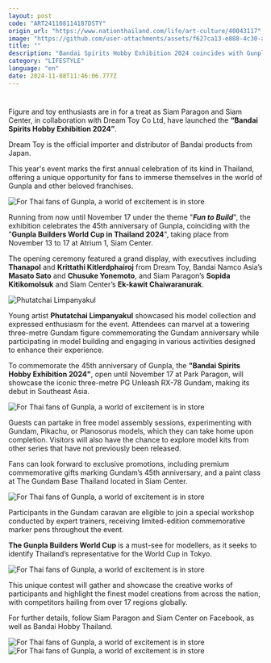 ```yaml
---
layout: post
code: "ART241108114187DSTY"
origin_url: "https://www.nationthailand.com/life/art-culture/40043117"
image: "https://github.com/user-attachments/assets/f627ca13-e888-4c30-a5d7-db6a1aa7f289"
title: ""
description: "Bandai Spirits Hobby Exhibition 2024 coincides with Gunpla Builders World Cup in Bangkok"
category: "LIFESTYLE"
language: "en"
date: 2024-11-08T11:46:06.777Z
---
```


# 









Figure and toy enthusiasts are in for a treat as Siam Paragon and Siam Center, in collaboration with Dream Toy Co Ltd, have launched the **“Bandai Spirits Hobby Exhibition 2024”**.

Dream Toy is the official importer and distributor of Bandai products from Japan.

This year's event marks the first annual celebration of its kind in Thailand, offering a unique opportunity for fans to immerse themselves in the world of Gunpla and other beloved franchises.

  ![For Thai fans of Gunpla, a world of excitement is in store](https://github.com/user-attachments/assets/a0015be8-b9d1-4686-98eb-7e1ef4877951)

Running from now until November 17 under the theme "_**Fun to Build**_", the exhibition celebrates the 45th anniversary of Gunpla, coinciding with the "**Gunpla Builders World Cup in Thailand 2024**", taking place from November 13 to 17 at Atrium 1, Siam Center.

The opening ceremony featured a grand display, with executives including **Thanapol** and **Krittathi Kitlerdphairoj** from Dream Toy, Bandai Namco Asia’s **Masato Sato** and **Chusuke Yonemoto**, and Siam Paragon’s **Sopida Kitikomolsuk** and Siam Center’s **Ek-kawit Chaiwaranurak**.

  ![Phutatchai Limpanyakul](https://media.nationthailand.com/uploads/images/contents/w1024/2024/11/os5FMDqfgE0nDllQtwRy.webp?x-image-process=style/lg-webp)

Young artist **Phutatchai Limpanyakul** showcased his model collection and expressed enthusiasm for the event. Attendees can marvel at a towering three-metre Gundam figure commemorating the Gundam anniversary while participating in model building and engaging in various activities designed to enhance their experience.



To commemorate the 45th anniversary of Gunpla, the **"Bandai Spirits Hobby Exhibition 2024"**, open until November 17 at Park Paragon, will showcase the iconic three-metre PG Unleash RX-78 Gundam, making its debut in Southeast Asia.

  ![For Thai fans of Gunpla, a world of excitement is in store](https://github.com/user-attachments/assets/185fb820-80be-4e44-ba33-8dc745f0358c)

Guests can partake in free model assembly sessions, experimenting with Gundam, Pikachu, or Planosorus models, which they can take home upon completion. Visitors will also have the chance to explore model kits from other series that have not previously been released.

Fans can look forward to exclusive promotions, including premium commemorative gifts marking Gundam’s 45th anniversary, and a paint class at The Gundam Base Thailand located in Siam Center.

  ![For Thai fans of Gunpla, a world of excitement is in store](https://github.com/user-attachments/assets/de75de41-6b4d-4a90-b133-581df9cd0825)

Participants in the Gundam caravan are eligible to join a special workshop conducted by expert trainers, receiving limited-edition commemorative marker pens throughout the event.

**The Gunpla Builders World Cup** is a must-see for modellers, as it seeks to identify Thailand’s representative for the World Cup in Tokyo.

  ![For Thai fans of Gunpla, a world of excitement is in store](https://github.com/user-attachments/assets/ffad1e36-9cb5-4122-9046-fd5c987b9036)

This unique contest will gather and showcase the creative works of participants and highlight the finest model creations from across the nation, with competitors hailing from over 17 regions globally.

For further details, follow Siam Paragon and Siam Center on Facebook, as well as Bandai Hobby Thailand.

   ![For Thai fans of Gunpla, a world of excitement is in store](https://github.com/user-attachments/assets/0a3995ad-86db-43b8-a7ee-bf1df0401b3d)  ![For Thai fans of Gunpla, a world of excitement is in store](https://media.nationthailand.com/uploads/images/contents/w1024/2024/11/vCD64e7QgADgJY6SKms5.webp?x-image-process=style/lg-webp)